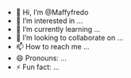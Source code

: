 - 👋 Hi, I’m @Maffyfredo
- 👀 I’m interested in ...
- 🌱 I’m currently learning ...
- 💞️ I’m looking to collaborate on ...
- 📫 How to reach me ...
- 😄 Pronouns: ...
- ⚡ Fun fact: ...

<!---
Maffyfredo/Maffyfredo is a ✨ special ✨ repository because its `README.md` (this file) appears on your GitHub profile.
You can click the Preview link to take a look at your changes.
--->
